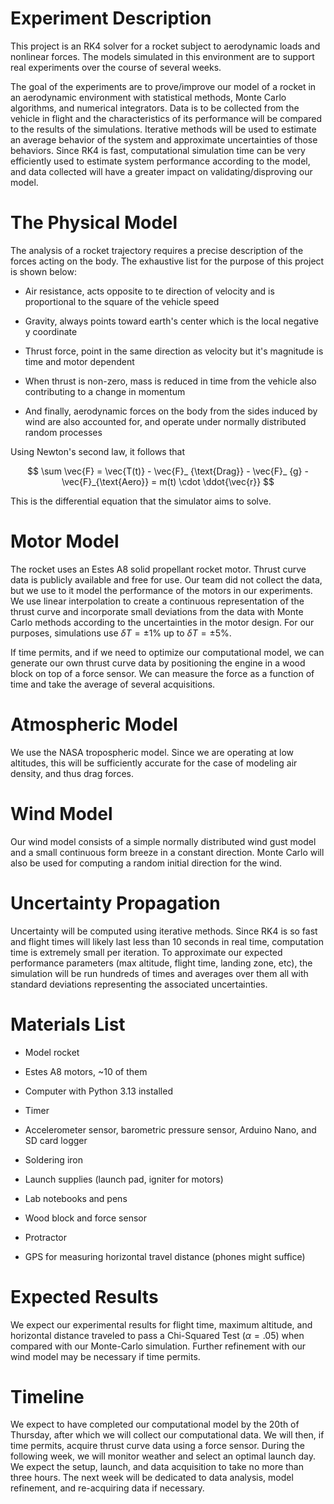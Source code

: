 # Experiment Description

This project is an RK4 solver for a rocket subject to aerodynamic loads and nonlinear forces. The models simulated in this environment are to support real experiments over the course of several weeks.

The goal of the experiments are to prove/improve our model of a rocket in an aerodynamic environment with statistical methods, Monte Carlo algorithms, and numerical integrators. Data is to be collected from the vehicle in flight and the characteristics of its performance will be compared to the results of the simulations. Iterative methods will be used to estimate an average behavior of the system and approximate uncertainties of those behaviors. Since RK4 is fast, computational simulation time can be very efficiently used to estimate system performance according to the model, and data collected will have a greater impact on validating/disproving our model.

# The Physical Model

The analysis of a rocket trajectory requires a precise description of the forces acting on the body. The exhaustive list for the purpose of this project is shown below:

- Air resistance, acts opposite to te direction of velocity and is proportional to the square of the vehicle speed

- Gravity, always points toward earth's center which is the local negative y coordinate

- Thrust force, point in the same direction as velocity but it's magnitude is time and motor dependent

- When thrust is non-zero, mass is reduced in time from the vehicle also contributing to a change in momentum

- And finally, aerodynamic forces on the body from the sides induced by wind are also accounted for, and operate under normally distributed random processes

Using Newton's second law, it follows that

$$ \sum \vec{F} = \vec{T(t)} - \vec{F}_ {\text{Drag}} - \vec{F}_ {g} - \vec{F}_{\text{Aero}} = m(t) \cdot \ddot{\vec{r}} $$

This is the differential equation that the simulator aims to solve.

# Motor Model

The rocket uses an Estes A8 solid propellant rocket motor. Thrust curve data is publicly available and free for use. Our team did not collect the data, but we use to it model the performance of the motors in our experiments. We use linear interpolation to create a continuous representation of the thrust curve and incorporate small deviations from the data with Monte Carlo methods according to the uncertainties in the motor design. For our purposes, simulations use $\delta{T} = \pm 1$% up to $\delta{T} = \pm 5$%. 

If time permits, and if we need to optimize our computational model, we can generate our own thrust curve data by positioning the engine in a wood block on top of a force sensor. We can measure the force as a function of time and take the average of several acquisitions. 

# Atmospheric Model

We use the NASA tropospheric model. Since we are operating at low altitudes, this will be sufficiently accurate for the case of modeling air density, and thus drag forces.

# Wind Model

Our wind model consists of a simple normally distributed wind gust model and a small continuous form breeze in a constant direction. Monte Carlo will also be used for computing a random initial direction for the wind.

# Uncertainty Propagation

Uncertainty will be computed using iterative methods. Since RK4 is so fast and flight times will likely last less than 10 seconds in real time, computation time is extremely small per iteration. To approximate our expected performance parameters (max altitude, flight time, landing zone, etc), the simulation will be run hundreds of times and averages over them all with standard deviations representing the associated uncertainties.

# Materials List

- Model rocket

- Estes A8 motors, ~10 of them

- Computer with Python 3.13 installed

- Timer

- Accelerometer sensor, barometric pressure sensor, Arduino Nano, and SD card logger

- Soldering iron

- Launch supplies (launch pad, igniter for motors)

- Lab notebooks and pens

- Wood block and force sensor

- Protractor

- GPS for measuring horizontal travel distance (phones might suffice)

# Expected Results

We expect our experimental results for flight time, maximum altitude, and horizontal distance traveled to pass a Chi-Squared Test ($\alpha = .05$) when compared with our Monte-Carlo simulation. Further refinement with our wind model may be necessary if time permits.

# Timeline

We expect to have completed our computational model by the 20th of Thursday, after which we will collect our computational data. We will then, if time permits, acquire thrust curve data using a force sensor. During the following week, we will monitor weather and select an optimal launch day. We expect the setup, launch, and data acquisition to take no more than three hours. The next week will be dedicated to data analysis, model refinement, and re-acquiring data if necessary.

